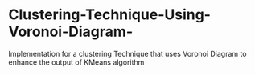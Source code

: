 # Clustering-Technique-Using-Voronoi-Diagram-
Implementation for a clustering Technique that uses Voronoi Diagram to enhance the output of KMeans algorithm
